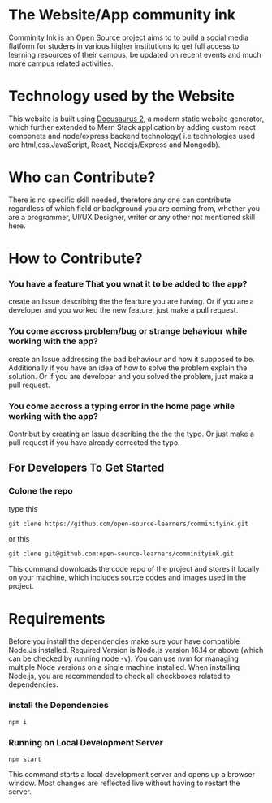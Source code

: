 # The Website/App community ink
Comminity Ink is an Open Source project aims to to build a social media flatform for studens in various higher institutions
to get full access to learning resources of their campus, be updated on recent events and much more campus related activities.  


# Technology used by the Website

This website is built using [Docusaurus 2](https://docusaurus.io/), a modern static website generator, which further extended to Mern Stack application by adding custom react componets and node/express backend technology( i.e technologies used are html,css,JavaScript, React, Nodejs/Express and Mongodb).

# Who can Contribute?
There is no specific skill needed, therefore any one can contribute regardless of which field or background you are coming from, whether you are a programmer, UI/UX Designer, writer or any other not mentioned skill here.

# How to Contribute?
### You have a feature That you wnat it to be added to the app?
create an Issue describing the the fearture you are having.
Or if you are a developer and you worked the new feature, just make a pull request.

### You come accross problem/bug or strange behaviour while working with the app?
create an Issue addressing the bad behaviour and how it supposed to be.
Additionally if you have an idea of how to solve the problem explain the solution. Or if you are developer and you solved the problem, just make a pull request.

### You come accross a typing error in the home page while working with the app?
Contribut by creating an Issue describing the the the typo.
Or just make a pull request if you have already corrected the typo.

## For Developers To Get Started

### Colone the repo
type this
```
git clone https://github.com/open-source-learners/comminityink.git
```
or this 

```
git clone git@github.com:open-source-learners/comminityink.git
```

This command downloads the code repo of the project and stores it locally on your machine, which includes source codes and images used in the project.
# Requirements
 Before you install the dependencies make sure your have compatible Node.Js installed.
 Required Version is Node.js version 16.14 or above (which can be checked by running node -v). You can use nvm for managing multiple Node versions on a single machine installed.
When installing Node.js, you are recommended to check all checkboxes related to dependencies.

### install the Dependencies
```
npm i

```
### Running on Local Development Server

```
npm start
```

This command starts a local development server and opens up a browser window. Most changes are reflected live without having to restart the server.





